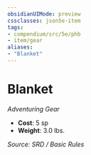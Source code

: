 ```yaml
---
obsidianUIMode: preview
cssclasses: json5e-item
tags:
- compendium/src/5e/phb
- item/gear
aliases: 
- "Blanket"
---
```

# Blanket
*Adventuring Gear*  

- **Cost**: 5 sp
- **Weight**: 3.0 lbs.

*Source: SRD / Basic Rules*